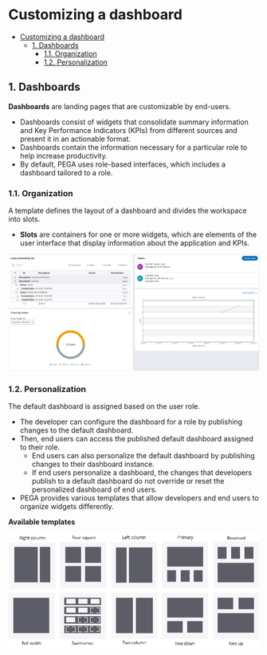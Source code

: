 # Customizing a dashboard

- [Customizing a dashboard](#customizing-a-dashboard)
    - [1. Dashboards](#1-dashboards)
        - [1.1. Organization](#11-organization)
        - [1.2. Personalization](#12-personalization)

## 1. Dashboards

**Dashboards** are landing pages that are customizable by end-users.

- Dashboards consist of widgets that consolidate summary information and Key Performance Indicators (KPIs) from different sources and present it in an actionable format.
- Dashboards contain the information necessary for a particular role to help increase productivity.
- By default, PEGA uses role-based interfaces, which includes a dashboard tailored to a role. 

### 1.1. Organization

A template defines the layout of a dashboard and divides the workspace into slots.

- **Slots** are containers for one or more widgets, which are elements of the user interface that display information about the application and KPIs.

![](../resources/dashboard.webp)

### 1.2. Personalization

The default dashboard is assigned based on the user role.

- The developer can configure the dashboard for a role by publishing changes to the default dashboard.
- Then, end users can access the published default dashboard assigned to their role.
    - End users can also personalize the default dashboard by publishing changes to their dashboard instance.
    - If end users personalize a dashboard, the changes that developers publish to a default dashboard do not override or reset the personalized dashboard of end users. 
- PEGA provides various templates that allow developers and end users to organize widgets differently.

**Available templates**

![](../resources/dashboard-templates.webp)
